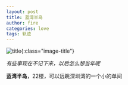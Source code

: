 ```yaml
---
layout: post
title: 蓝湾半岛
author: fire
categories: love 
tags: 轨迹
---
```


![title](https://image.sideproject.cn/titlex/titlex_005.jpg){:class="image-title"}

*有些事现在不记下来，以后怎么想当年呢*

**蓝湾半岛**，22楼，可以远眺深圳湾的一个小的单间